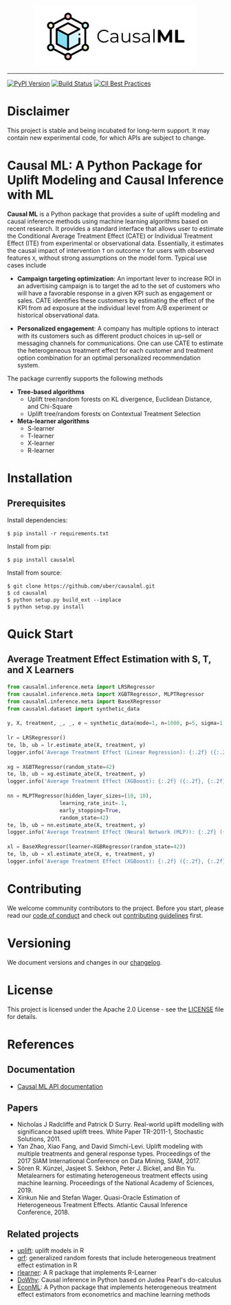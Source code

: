 <div align="center">
  <a href="https://github.com/uber/causalml"> <img width="380px" height="140px" src="https://raw.githubusercontent.com/uber/causalml/master/docs/_static/img/causalml_logo.png"></a>
</div>

------------------------------------------------------

[![PyPI Version](https://badge.fury.io/py/causalml.svg)](https://pypi.org/project/causalml/)
[![Build Status](https://travis-ci.com/uber/causalml.svg?token=t7jFKh1sKGtbqHWp2sGn&branch=master)](https://travis-ci.com/uber/causalml)
[![CII Best Practices](https://bestpractices.coreinfrastructure.org/projects/3015/badge)](https://bestpractices.coreinfrastructure.org/projects/3015)


# Disclaimer
This project is stable and being incubated for long-term support. It may contain new experimental code, for which APIs are subject to change.

# Causal ML: A Python Package for Uplift Modeling and Causal Inference with ML

**Causal ML** is a Python package that provides a suite of uplift modeling and causal inference methods using machine learning algorithms based on recent
research. It provides a standard interface that allows user to estimate the Conditional Average Treatment Effect (CATE) or Individual Treatment
 Effect (ITE) from experimental or observational data. Essentially, it estimates the causal impact of intervention `T` on outcome `Y` for users
 with observed features `X`, without strong assumptions on the model form. Typical use cases include

* **Campaign targeting optimization**: An important lever to increase ROI in an advertising campaign is to target the ad to the set of customers who will have a favorable response in a given KPI such as engagement or sales. CATE identifies these customers by estimating the effect of the KPI from ad exposure at the individual level from A/B experiment or historical observational data.

* **Personalized engagement**: A company has multiple options to interact with its customers such as different product choices in up-sell or messaging channels for communications. One can use CATE to estimate the heterogeneous treatment effect for each customer and treatment option combination for an optimal personalized recommendation system.

The package currently supports the following methods

* **Tree-based algorithms**
    * Uplift tree/random forests on KL divergence, Euclidean Distance, and Chi-Square
    * Uplift tree/random forests on Contextual Treatment Selection
* **Meta-learner algorithms**
    * S-learner
    * T-learner
    * X-learner
    * R-learner


# Installation

## Prerequisites

Install dependencies:
```
$ pip install -r requirements.txt
```

Install from pip:

```
$ pip install causalml
```

Install from source:

```
$ git clone https://github.com/uber/causalml.git
$ cd causalml
$ python setup.py build_ext --inplace
$ python setup.py install
```


# Quick Start

## Average Treatment Effect Estimation with S, T, and X Learners

```python
from causalml.inference.meta import LRSRegressor
from causalml.inference.meta import XGBTRegressor, MLPTRegressor
from causalml.inference.meta import BaseXRegressor
from causalml.dataset import synthetic_data

y, X, treatment, _, _, e = synthetic_data(mode=1, n=1000, p=5, sigma=1.0)

lr = LRSRegressor()
te, lb, ub = lr.estimate_ate(X, treatment, y)
logger.info('Average Treatment Effect (Linear Regression): {:.2f} ({:.2f}, {:.2f})'.format(te, lb, ub))

xg = XGBTRegressor(random_state=42)
te, lb, ub = xg.estimate_ate(X, treatment, y)
logger.info('Average Treatment Effect (XGBoost): {:.2f} ({:.2f}, {:.2f})'.format(te, lb, ub))

nn = MLPTRegressor(hidden_layer_sizes=(10, 10),
                 learning_rate_init=.1,
                 early_stopping=True,
                 random_state=42)
te, lb, ub = nn.estimate_ate(X, treatment, y)
logger.info('Average Treatment Effect (Neural Network (MLP)): {:.2f} ({:.2f}, {:.2f})'.format(te, lb, ub))

xl = BaseXRegressor(learner=XGBRegressor(random_state=42))
te, lb, ub = xl.estimate_ate(X, e, treatment, y)
logger.info('Average Treatment Effect (XGBoost): {:.2f} ({:.2f}, {:.2f})'.format(te, lb, ub))

```


# Contributing

We welcome community contributors to the project. Before you start, please read our [code of conduct](./CODE_OF_CONDUCT.md) and check out [contributing guidelines](./CONTRIBUTING.md) first.


# Versioning

We document versions and changes in our [changelog](./docs/changelog.rst).


# License

This project is licensed under the Apache 2.0 License - see the [LICENSE](./LICENSE) file for details.


# References

## Documentation
* [Causal ML API documentation](https://causalml.readthedocs.io/en/latest/about.html)

## Papers

* Nicholas J Radcliffe and Patrick D Surry. Real-world uplift modelling with significance based uplift trees. White Paper TR-2011-1, Stochastic Solutions, 2011.
* Yan Zhao, Xiao Fang, and David Simchi-Levi. Uplift modeling with multiple treatments and general response types. Proceedings of the 2017
SIAM International Conference on Data Mining, SIAM, 2017.
* Sören R. Künzel, Jasjeet S. Sekhon, Peter J. Bickel, and Bin Yu. Metalearners for estimating heterogeneous treatment effects using machine learning.
Proceedings of the National Academy of Sciences, 2019.
* Xinkun Nie and Stefan Wager. Quasi-Oracle Estimation of Heterogeneous Treatment Effects. Atlantic Causal Inference Conference, 2018.

## Related projects

* [uplift](https://cran.r-project.org/web/packages/uplift/index.html): uplift models in R
* [grf](https://cran.r-project.org/web/packages/grf/index.html): generalized random forests that include heterogeneous treatment effect estimation in R
* [rlearner](https://github.com/xnie/rlearner): A R package that implements R-Learner
* [DoWhy](https://github.com/Microsoft/dowhy):  Causal inference in Python based on Judea Pearl's do-calculus
* [EconML](https://github.com/microsoft/EconML): A Python package that implements heterogeneous treatment effect estimators from econometrics and machine learning methods
